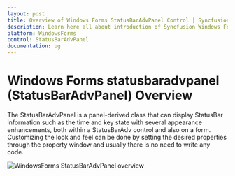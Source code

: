 ```yaml
---
layout: post
title: Overview of Windows Forms StatusBarAdvPanel Control | Syncfusion
description: Learn here all about introduction of Syncfusion Windows Forms statusbaradvpanel (StatusBarAdvPanel) control and more details.
platform: WindowsForms
control: StatusBarAdvPanel
documentation: ug
---
```


# Windows Forms statusbaradvpanel (StatusBarAdvPanel) Overview

The StatusBarAdvPanel is a panel-derived class that can display StatusBar information such as the time and key state with several appearance enhancements, both within a StatusBarAdv control and also on a form. Customizing the look and feel can be done by setting the desired properties through the property window and usually there is no need to write any code.

![WindowsForms StatusBarAdvPanel overview](overview_images/windowsforms-statusbaradvpanel-overview.jpeg) 




